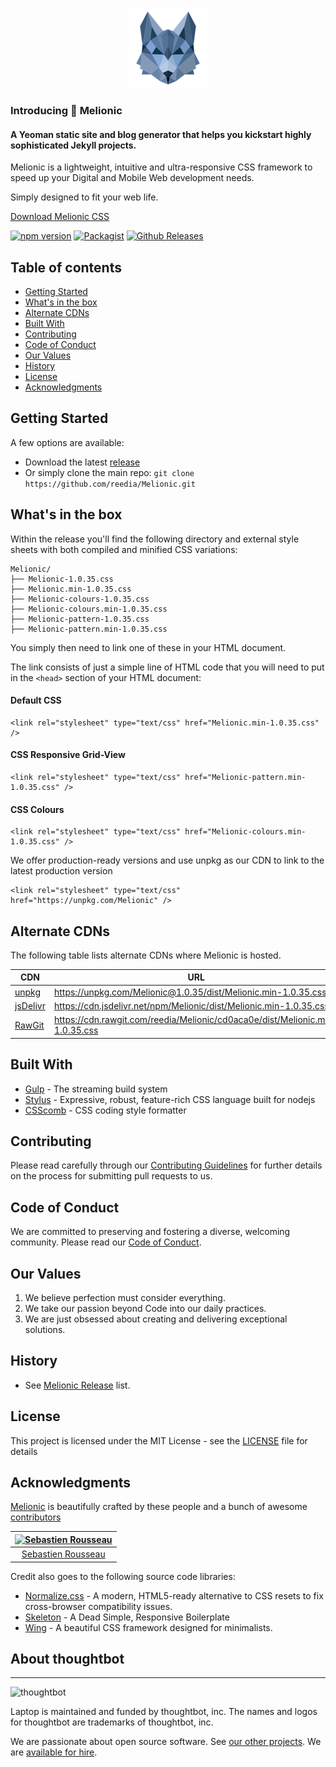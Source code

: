 <p align="center">
  <img src="images/melionic.png" alt="Melionic Logo" title="Melionic Logo">
</p>


### Introducing 🐺 Melionic

#### A Yeoman static site and blog generator that helps you kickstart highly sophisticated Jekyll projects.

Melionic is a lightweight, intuitive and ultra-responsive CSS framework to speed up your Digital and Mobile Web development needs.

Simply designed to fit your web life.

<a href="https://github.com/reedia/Melionic/archive/v1.0.35.zip">Download Melionic CSS</a>

[![npm version](https://badge.fury.io/js/Melionic.svg)](https://badge.fury.io/js/Melionic)
[![Packagist](https://img.shields.io/badge/license-MIT-blue.svg)](https://Melionic.github.io/license)
[![Github Releases](https://img.shields.io/github/downloads/atom/atom/latest/total.svg)](https://github.com/reedia/Melionic)


## Table of contents

-   [Getting Started](#getting-started)
-   [What's in the box](#whats-in-the-box)
- 	[Alternate CDNs](#alternate-cdns)
-   [Built With](#built-with)
-   [Contributing](#contributing)
-   [Code of Conduct](#code-of-conduct)
-   [Our Values](#our-values)
-   [History](#history)
-   [License](#license)
-   [Acknowledgments](#acknowledgments)

## Getting Started

A few options are available:

-   Download the latest [release](https://github.com/reedia/Melionic/archive/v1.0.35.zip)
-   Or simply clone the main repo: `git clone https://github.com/reedia/Melionic.git`

## What's in the box

Within the release you'll find the following directory and external style sheets with both compiled and minified CSS variations:

```
Melionic/
├── Melionic-1.0.35.css
├── Melionic.min-1.0.35.css
├── Melionic-colours-1.0.35.css
├── Melionic-colours.min-1.0.35.css
├── Melionic-pattern-1.0.35.css
├── Melionic-pattern.min-1.0.35.css
```

You simply then need to link one of these in your HTML document.

The link consists of just a simple line of HTML code that you will need to put in the ```<head>```  section of your HTML document:

#### Default CSS

```
<link rel="stylesheet" type="text/css" href="Melionic.min-1.0.35.css" />
```

#### CSS Responsive Grid-View
```
<link rel="stylesheet" type="text/css" href="Melionic-pattern.min-1.0.35.css" />
```

#### CSS Colours
```
<link rel="stylesheet" type="text/css" href="Melionic-colours.min-1.0.35.css" />
```

We offer production-ready versions and use unpkg as our CDN to link to the latest production version

```
<link rel="stylesheet" type="text/css" href="https://unpkg.com/Melionic" />
```

## Alternate CDNs
The following table lists alternate CDNs where Melionic is hosted.

| CDN | URL | HTTPS | Combo |
|---|---|---|---|
| [unpkg](https://unpkg.com/) | https://unpkg.com/Melionic@1.0.35/dist/Melionic.min-1.0.35.css | Yes | No |
|  [jsDelivr](https://www.jsdelivr.com/) | https://cdn.jsdelivr.net/npm/Melionic/dist/Melionic.min-1.0.35.css  | Yes | Yes |
| [RawGit](http://rawgit.com/) | https://cdn.rawgit.com/reedia/Melionic/cd0aca0e/dist/Melionic.min-1.0.35.css | Yes | No |



## Built With
-   [Gulp](https://gulpjs.com/) - The streaming build system
-   [Stylus](http://stylus-lang.com/) - Expressive, robust, feature-rich CSS language built for nodejs
-   [CSScomb](http://csscomb.com/) - CSS coding style formatter

## Contributing

Please read carefully through our [Contributing Guidelines](https://github.com/reedia/Melionic/blob/master/CONTRIBUTING.md) for further details on the process for submitting pull requests to us.

## Code of Conduct
We are committed to preserving and fostering a diverse, welcoming community. Please read our [Code of Conduct](https://github.com/reedia/Melionic/blob/master/CODE_OF_CONDUCT.md).

## Our Values
1.  We believe perfection must consider everything.
2.  We take our passion beyond Code into our daily practices.
3.  We are just obsessed about creating and delivering exceptional solutions.

## History

*   See [Melionic Release](https://github.com/reedia/Melionic/releases) list.


## License

This project is licensed under the MIT License - see the [LICENSE](https://github.com/reedia/Melionic/blob/master/LICENSE) file for details

## Acknowledgments

[Melionic](https://Melionic.io) is beautifully crafted by these people and a bunch of awesome [contributors](https://github.com/reedia/Melionic/graphs/contributors)

[![Sebastien Rousseau](https://avatars0.githubusercontent.com/u/1394998?s=117)](http://sebastienrousseau.com) |
|:---:
[Sebastien Rousseau](https://github.com/sebastienrousseau) |

Credit also goes to the following source code libraries:
-   [Normalize.css](http://necolas.github.io/normalize.css/) - A modern, HTML5-ready alternative to CSS resets to fix cross-browser compatibility issues.
-   [Skeleton](http://www.getskeleton.com) - A Dead Simple, Responsive Boilerplate
-   [Wing](http://usewing.ml/) - A beautiful CSS framework designed for minimalists.

## About thoughtbot
----------------

![thoughtbot](http://presskit.thoughtbot.com/images/thoughtbot-logo-for-readmes.svg)

Laptop is maintained and funded by thoughtbot, inc.
The names and logos for thoughtbot are trademarks of thoughtbot, inc.

We are passionate about open source software.
See [our other projects][community].
We are [available for hire][hire].

[community]: https://thoughtbot.com/community?utm_source=github
[hire]: https://thoughtbot.com?utm_source=github